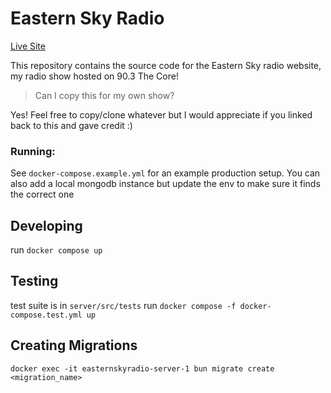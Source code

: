 # Eastern Sky Radio

[Live Site](https://easternskyradio.xyz)

This repository contains the source code for the Eastern Sky radio website, my radio show hosted on 90.3 The Core!

> Can I copy this for my own show? 

Yes! Feel free to copy/clone whatever but I would appreciate if you linked back to this and gave credit :)


### Running:
See `docker-compose.example.yml` for an example production setup.
You can also add a local mongodb instance but update the env to make sure it finds the correct one

## Developing

run `docker compose up`

## Testing
test suite is in `server/src/tests`
run `docker compose -f docker-compose.test.yml up`

## Creating Migrations

`docker exec -it easternskyradio-server-1 bun migrate create <migration_name>`




